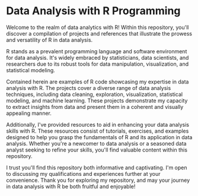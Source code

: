 <html>
<body>
    <h1>Data Analysis with R Programming</h1>
    <p>Welcome to the realm of data analytics with R! Within this repository, you'll discover a compilation of projects and references that illustrate the prowess and versatility of R in data analysis.</p>
    <p>R stands as a prevalent programming language and software environment for data analysis. It's widely embraced by statisticians, data scientists, and researchers due to its robust tools for data manipulation, visualization, and statistical modeling.</p>
    <p>Contained herein are examples of R code showcasing my expertise in data analysis with R. The projects cover a diverse range of data analysis techniques, including data cleaning, exploration, visualization, statistical modeling, and machine learning. These projects demonstrate my capacity to extract insights from data and present them in a coherent and visually appealing manner.</p>
    <p>Additionally, I've provided resources to aid in enhancing your data analysis skills with R. These resources consist of tutorials, exercises, and examples designed to help you grasp the fundamentals of R and its application in data analysis. Whether you're a newcomer to data analysis or a seasoned data analyst seeking to refine your skills, you'll find valuable content within this repository.</p>
    <p>I trust you'll find this repository both informative and captivating. I'm open to discussing my qualifications and experiences further at your convenience. Thank you for exploring my repository, and may your journey in data analysis with R be both fruitful and enjoyable!</p>
</body>
</html>

